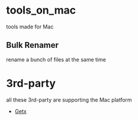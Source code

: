 # tools_on_mac

tools made for Mac

## Bulk Renamer
rename a bunch of files at the same time


# 3rd-party
all these 3rd-party are supporting the Mac platform
* [Getx](https://pub.dev/packages/get)